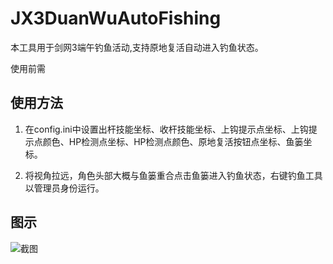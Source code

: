 # JX3DuanWuAutoFishing

本工具用于剑网3端午钓鱼活动,支持原地复活自动进入钓鱼状态。

使用前需

## 使用方法

1. 在config.ini中设置出杆技能坐标、收杆技能坐标、上钩提示点坐标、上钩提示点颜色、HP检测点坐标、HP检测点颜色、原地复活按钮点坐标、鱼篓坐标。

2. 将视角拉远，角色头部大概与鱼篓重合点击鱼篓进入钓鱼状态，右键钓鱼工具以管理员身份运行。

## 图示

![截图](https://user-images.githubusercontent.com/17703150/122660729-069ae680-d1b6-11eb-90a1-bb85590ebc05.png)
